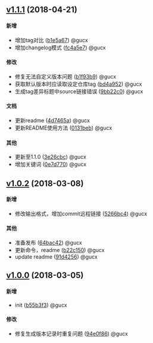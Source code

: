 ## [v1.1.1](http://github.com/guchongxi/gen-git-log/compare/v1.0.2...v1.1.1) (2018-04-21)
#### 新增
* 增加tag对比 ([b1e5a67](http://github.com/guchongxi/gen-git-log/commit/b1e5a67b4422b8261cea4ac0c7c750686afeb763))  @gucx
* 增加changelog模式 ([fc4a5e7](http://github.com/guchongxi/gen-git-log/commit/fc4a5e724389b055ea7b5fa7dc23d98b8d360d07))  @gucx

#### 修改
* 修复无法自定义版本问题 ([b1f93b9](http://github.com/guchongxi/gen-git-log/commit/b1f93b9cfdbd246b93b09c64f040169cbd06751e))  @gucx
* 获取默认版本时应读取设定仓库tag ([bd4a952](http://github.com/guchongxi/gen-git-log/commit/bd4a9521286c15d00d927bb097beb1aec01089fd))  @gucx
* 生成tag差异标题中source链接错误 ([9bb22c0](http://github.com/guchongxi/gen-git-log/commit/9bb22c0d4ad824967261380bc8e557401158ae48))  @gucx

#### 文档
* 更新readme ([4d7465a](http://github.com/guchongxi/gen-git-log/commit/4d7465afca637eb76ad74c7963eff46048434e79))  @gucx
* 更新README使用方法 ([0131beb](http://github.com/guchongxi/gen-git-log/commit/0131beb31873b63376f0c6358a7d0091bdd9bf03))  @gucx

#### 其他
* 更新至1.1.0 ([3e26cbc](http://github.com/guchongxi/gen-git-log/commit/3e26cbc840844684456a8fd941cd397153d65cba))  @gucx
* 增加关键词 ([0e7d770](http://github.com/guchongxi/gen-git-log/commit/0e7d77067d8ab7d457a5c5d4f032b14cfabe83bb))  @gucx
## [v1.0.2](http://github.com/guchongxi/gen-git-log/compare/v1.0.0...v1.0.2) (2018-03-08)
#### 新增
* 修改输出格式，增加commit远程链接 ([5266bc4](http://github.com/guchongxi/gen-git-log/commit/5266bc430fc0a5b0198f9e3ea299b4a42c52e6db))  @gucx

#### 其他
* 准备发布 ([64bac42](http://github.com/guchongxi/gen-git-log/commit/64bac4235589ef1a465c99a7a742b245f5ba14a8))  @gucx
* 更新命令，readme ([b22c150](http://github.com/guchongxi/gen-git-log/commit/b22c150f23515e2c699cd5ea2f0905d4d73bb141))  @gucx
* update readme ([91d4256](http://github.com/guchongxi/gen-git-log/commit/91d4256467fac1ca3df2f69aa7306bbd876889bb))  @gucx
## [v1.0.0](http://github.com/guchongxi/gen-git-log/compare/edf3a1...v1.0.0) (2018-03-05)
#### 新增
* init ([b55b3f3](http://github.com/guchongxi/gen-git-log/commit/b55b3f3f8b30984719794555b19a8ddd0b9fe838))  @gucx

#### 修改
* 修复生成版本记录时重复问题 ([94e0f86](http://github.com/guchongxi/gen-git-log/commit/94e0f8696c3b026d1c183c2f9d863de25f286f81))  @gucx

